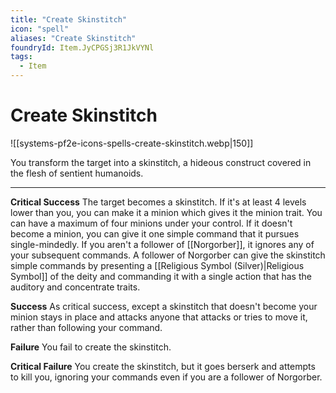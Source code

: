 ```yaml
---
title: "Create Skinstitch"
icon: "spell"
aliases: "Create Skinstitch"
foundryId: Item.JyCPGSj3R1JkVYNl
tags:
  - Item
---
```


# Create Skinstitch
![[systems-pf2e-icons-spells-create-skinstitch.webp|150]]

You transform the target into a skinstitch, a hideous construct covered in the flesh of sentient humanoids.

* * *

**Critical Success** The target becomes a skinstitch. If it's at least 4 levels lower than you, you can make it a minion which gives it the minion trait. You can have a maximum of four minions under your control. If it doesn't become a minion, you can give it one simple command that it pursues single-mindedly. If you aren't a follower of [[Norgorber]], it ignores any of your subsequent commands. A follower of Norgorber can give the skinstitch simple commands by presenting a [[Religious Symbol (Silver)|Religious Symbol]] of the deity and commanding it with a single action that has the auditory and concentrate traits.

**Success** As critical success, except a skinstitch that doesn't become your minion stays in place and attacks anyone that attacks or tries to move it, rather than following your command.

**Failure** You fail to create the skinstitch.

**Critical Failure** You create the skinstitch, but it goes berserk and attempts to kill you, ignoring your commands even if you are a follower of Norgorber.
